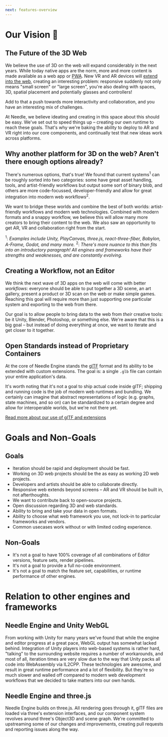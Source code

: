 ```yaml
---
next: features-overview
---
```


# Our Vision 🔮

## The Future of the 3D Web

We believe the use of 3D on the web will expand considerably in the next years. While today native apps are the norm, more and more content is made available as a web app or [PWA](https://web.dev/progressive-web-apps/).  New VR and AR devices will [extend into the web](https://immersive-web.github.io/webxr-samples/), creating an interesting problem: responsive suddenly not only means  "small screen" or "large screen", you're also dealing with spaces, 3D, spatial placement and potentially glasses and controllers!  

Add to that a push towards more interactivity and collaboration, and you have an interesting mix of challenges.  

At Needle, we believe ideating and creating in this space about this should be easy. We've set out to speed things up – creating our own runtime to reach these goals. That's why we're baking the ability to deploy to AR and VR right into our core components, and continually test that new ideas work across platforms. 

## Why another platform for 3D on the web? Aren't there enough options already?

There's numerous options, that's true! We found that current systems<sup>1</sup> can be roughly sorted into two categories: some have great asset handling, tools, and artist-friendly workflows but output some sort of binary blob, and others are more code-focussed, developer-friendly and allow for great integration into modern web workflows<sup>2</sup>.  

We want to bridge these worlds and combine the best of both worlds: artist-friendly workflows and modern web technologies. Combined with modern formats and a snappy workflow, we believe this will allow many more creators to bring their content to the web. We also saw an opportunity to get AR, VR and collaboration right from the start.  
  
<sup>1</sup>: _Examples include Unity, PlayCanvas, three.js, react-three-fiber, Babylon, A-Frame, Godot, and many more._
<sup>2</sup>: _There's more nuance to this than fits into an introductory paragraph! All engines and frameworks have their strengths and weaknesses, and are constantly evolving._
  
## Creating a Workflow, not an Editor
  
We think the next wave of 3D apps on the web will come with better _workflows_: everyone should be able to put together a 3D scene, an art gallery, present a product or 3D scan on the web or make simple games. Reaching this goal will require more than just supporting one particular system and exporting to the web from there.
  
Our goal is to allow people to bring data to the web from _their_ creative tools: be it Unity, Blender, Photoshop, or something else. We're aware that this is a big goal – but instead of doing everything at once, we want to iterate and get closer to it together.  
  
## Open Standards instead of Proprietary Containers

At the core of Needle Engine stands the [glTF](https://registry.khronos.org/glTF/specs/2.0/glTF-2.0.html) format and its ability to be extended with custom extensions. The goal is: a single `.glb` file can contain your entire application's data. 
  
It's worth noting that it's not a goal to ship actual code inside glTF; shipping and running code is the job of modern web runtimes and bundling. We certainly can imagine that abstract representations of logic (e.g. graphs, state machines, and so on) can be standardized to a certain degree and allow for interoperable worlds, but we're not there yet.  
  
[Read more about our use of glTF and extensions](./technical-overview.md)

# Goals and Non-Goals

## Goals
- Iteration should be rapid and deployment should be fast. 
- Working on 3D web projects should be the as easy as working 2D web projects.   
- Developers and artists should be able to collaborate directly.   
- Responsive web extends beyond screens – AR and VR should be built in, not afterthoughts.   
- We want to contribute back to open-source projects. 
- Open discussion regarding 3D and web standards. 
- Ability to bring and take your data in open formats. 
- Ability to choose what web framework you use, not lock-in to particular frameworks and vendors. 
- Common usecases work without or with limited coding experience.  

## Non-Goals
- It's not a goal to have 100% coverage of all combinations of Editor versions, feature sets, render pipelines.  
- It's not a goal to provide a full no-code environment.  
- It's not a goal to match the feature set, capabilities, or runtime performance of other engines.  
  
# Relation to other engines and frameworks  

## Needle Engine and Unity WebGL

From working with Unity for many years we've found that while the engine and editor progress at a great pace, WebGL output has somewhat lacked behind. Integration of Unity players into web-based systems is rather hard, "talking" to the surrounding website requires a number of workarounds, and most of all, iteration times are very slow due to the way that Unity packs all code into WebAssembly via IL2CPP. These technologies are awesome, and result in great runtime performance and a lot of flexibility. But they're so much slower and walled off compared to modern web development workflows that we decided to take matters into our own hands.  

## Needle Engine and three.js

Needle Engine builds on three.js. All rendering goes through it, glTF files are loaded via three's extension interfaces, and our component system revolves around three's Object3D and scene graph. We're committed to upstreaming some of our changes and improvements, creating pull requests and reporting issues along the way.  
